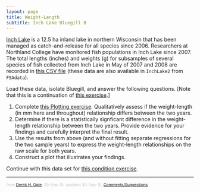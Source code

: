 ```yaml
---
layout: page
title: Weight-Length
subtitle: Inch Lake Bluegill B
---
```


[Inch Lake](http://dnr.wi.gov/lakes/lakepages/LakeDetail.aspx?wbic=2764300&page=facts) is a 12.5 ha inland lake in northern Wisconsin that has been managed as catch-and-release for all species since 2006.  Researchers at Northland College have monitored fish populations in Inch Lake since 2007.  The total lengths (inches) and weights (g) for subsamples of several species of fish collected from Inch Lake in May of 2007 and 2008 are recorded in [this CSV file](data/InchLake2.csv) (these data are also available in `InchLake2` from `FSAdata`).

Load these data, isolate Bluegill, and answer the following questions.  [Note that this is a continuation of [this exercise](Inch_WLBluegill_A.html).]

1. Complete [this Plotting exercise](Inch_Plotting.html).  Qualitatively assess if the weight-length (in mm here and throughout) relationship differs between the two years.
1. Determine if there is a statistically signficant difference in the weight-length relationship between the two years.  Provide evidence for your findings and carefully interpret the final result.
1. Use the results from above (and without fitting separate regressions for the two sample years) to express the weight-length relationships on the raw scale for both years.
1. Construct a plot that illustrates your findings.

Continue with this data set for [this condition exercise](Inch_ConditionBluegill.html).

---
<p style="font-size: 0.75em; color: c6c6c6;">from <a href="http://derekogle.com">Derek H. Ogle</a>, 29-Sep-15, updated 30-Sep-15, <a href="mailto:fishr@derekogle.com?subject=Inch Lake Bluegill Weight-Length (B) Exercise">Comments/Suggestions</a></p>

<style type="text/css">
ol ol { list-style-type: lower-alpha; }
</style>
